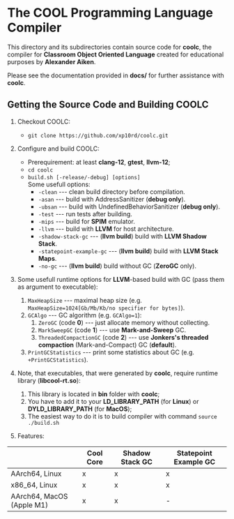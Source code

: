 # The COOL Programming Language Compiler

This directory and its subdirectories contain source code for **coolc**,
the compiler for **Classroom Object Oriented Language** created for educational purposes by **Alexander Aiken**.

Please see the documentation provided in **docs/** for further
assistance with **coolc**.

## Getting the Source Code and Building COOLC

1. Checkout COOLC:
    - `git clone https://github.com/xp10rd/coolc.git`

2. Configure and build COOLC:
    - Prerequirement: at least **clang-12**, **gtest**, **llvm-12**;
    - `cd coolc`
    - `build.sh [-release/-debug] [options]`<br>
    Some usefull options:
        - `-clean` --- clean build directory before compilation.
        - `-asan` --- build with AddressSanitizer (**debug only**).
        - `-ubsan` --- build with UndefinedBehaviorSanitizer (**debug only**).
        - `-test` --- run tests after building.
        - `-mips` --- build for **SPIM** emulator.
        - `-llvm` --- build with **LLVM** for host architecture.
        - `-shadow-stack-gc` --- (**llvm build**) build with **LLVM Shadow Stack**.
        - `-statepoint-example-gc` --- (**llvm build**) build with **LLVM Stack Maps**.
        - `-no-gc` --- (**llvm build**) build without GC (**ZeroGC** only).

3. Some usefull runtime options for **LLVM**-based build with GC (pass them as argument to executable):
   1. `MaxHeapSize` --- maximal heap size (e.g. `MaxHeapSize=1024[Gb/Mb/Kb/no specifier for bytes]`).
   2. `GCAlgo` --- GC algorithm (e.g. `GCAlgo=1`):
      1. `ZeroGC` (code **0**) --- just allocate memory without collecting.
      2. `MarkSweepGC` (code **1**) --- use **Mark-and-Sweep** GC.
      3. `ThreadedCompactionGC` (code **2**) --- use **Jonkers's threaded compaction** (Mark-and-Compact) GC (**default**).
   3. `PrintGCStatistics` --- print some statistics about GC (e.g. `+PrintGCStatistics`).

4. Note, that executables, that were generated by **coolc**, require runtime library (**libcool-rt.so**):
   1. This library is located in **bin** folder with **coolc**;
   2. You have to add it to your **LD_LIBRARY_PATH** (for **Linux**) or **DYLD_LIBRARY_PATH** (for **MacOS**);
   3. The easiest way to do it is to build compiler with command `source ./build.sh`

5. Features:

|                           | Cool Core  | Shadow Stack GC | Statepoint Example GC |
|---------------------------|------------|-----------------|-----------------------|
| AArch64, Linux            |     x      |        x        |           x           |
| x86_64, Linux             |     x      |        x        |           x           |
| AArch64, MacOS (Apple M1) |     x      |        x        |           -           |
